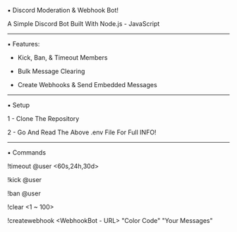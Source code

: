 ▪︎ Discord Moderation & Webhook Bot!

A Simple Discord Bot Built With Node.js - JavaScript

---

▪︎ Features:

- Kick, Ban, & Timeout Members

- Bulk Message Clearing

- Create Webhooks & Send Embedded Messages

---

▪︎ Setup

1 - Clone The Repository

2 - Go And Read The Above .env File For Full INFO!

---

▪︎ Commands

!timeout @user <60s,24h,30d>

!kick @user

!ban @user

!clear <1 ~ 100>

!createwebhook <WebhookBot - URL> "Color Code" <Headline> "Your Messages"
